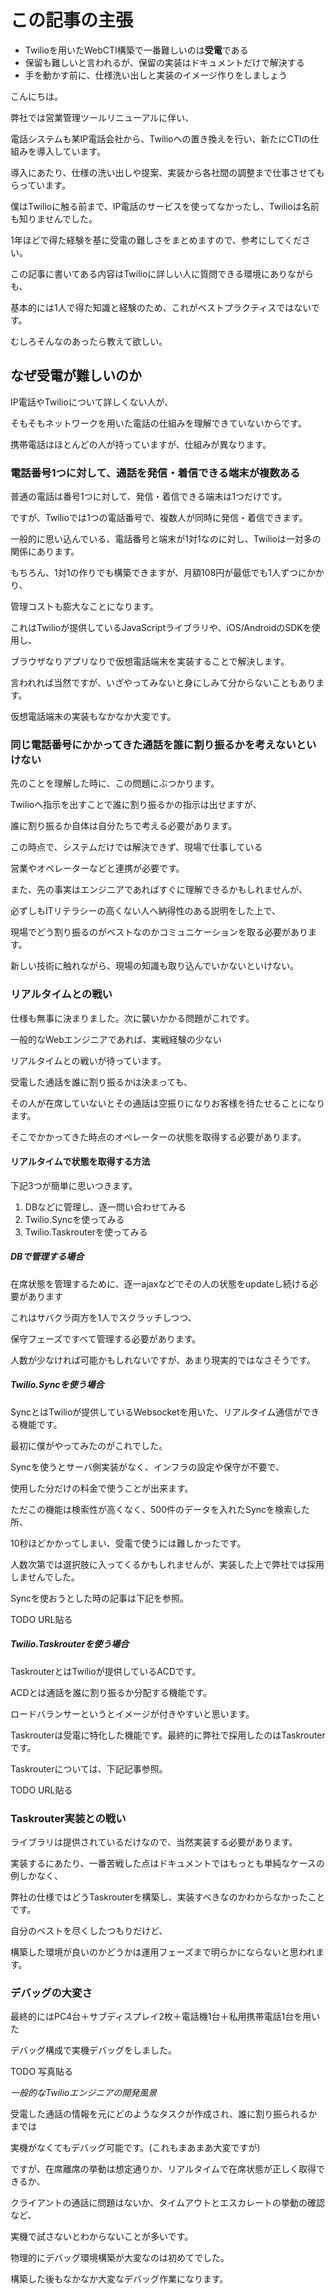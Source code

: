# この記事の主張

* Twilioを用いたWebCTI構築で一番難しいのは**受電**である
* 保留も難しいと言われるが、保留の実装はドキュメントだけで解決する
* 手を動かす前に、仕様洗い出しと実装のイメージ作りをしましょう



こんにちは。

弊社では営業管理ツールリニューアルに伴い、

電話システムも某IP電話会社から、Twilioへの置き換えを行い、新たにCTIの仕組みを導入しています。

導入にあたり、仕様の洗い出しや提案、実装から各社間の調整まで仕事させてもらっています。

僕はTwilioに触る前まで、IP電話のサービスを使ってなかったし、Twilioは名前も知りませんでした。



1年ほどで得た経験を基に受電の難しさをまとめますので、参考にしてください。

この記事に書いてある内容はTwilioに詳しい人に質問できる環境にありながらも、

基本的には1人で得た知識と経験のため、これがベストプラクティスではないです。

むしろそんなのあったら教えて欲しい。



## なぜ受電が難しいのか

IP電話やTwilioについて詳しくない人が、

そもそもネットワークを用いた電話の仕組みを理解できていないからです。

携帯電話はほとんどの人が持っていますが、仕組みが異なります。



### 電話番号1つに対して、通話を発信・着信できる端末が複数ある

普通の電話は番号1つに対して、発信・着信できる端末は1つだけです。

ですが、Twilioでは1つの電話番号で、複数人が同時に発信・着信できます。

一般的に思い込んでいる、電話番号と端末が1対1なのに対し、Twilioは一対多の関係にあります。

もちろん、1対1の作りでも構築できますが、月額108円が最低でも1人ずつにかかり、

管理コストも膨大なことになります。



これはTwilioが提供しているJavaScriptライブラリや、iOS/AndroidのSDKを使用し、

ブラウザなりアプリなりで仮想電話端末を実装することで解決します。

言われれば当然ですが、いざやってみないと身にしみて分からないこともあります。

仮想電話端末の実装もなかなか大変です。



### 同じ電話番号にかかってきた通話を誰に割り振るかを考えないといけない

先のことを理解した時に、この問題にぶつかります。

Twilioへ指示を出すことで誰に割り振るかの指示は出せますが、

誰に割り振るか自体は自分たちで考える必要があります。



この時点で、システムだけでは解決できず、現場で仕事している

営業やオペレーターなどと連携が必要です。

また、先の事実はエンジニアであればすぐに理解できるかもしれませんが、

必ずしもITリテラシーの高くない人へ納得性のある説明をした上で、

現場でどう割り振るのがベストなのかコミュニケーションを取る必要があります。



新しい技術に触れながら、現場の知識も取り込んでいかないといけない。



### リアルタイムとの戦い

仕様も無事に決まりました。次に襲いかかる問題がこれです。

一般的なWebエンジニアであれば、実戦経験の少ない

リアルタイムとの戦いが待っています。



受電した通話を誰に割り振るかは決まっても、

その人が在席していないとその通話は空振りになりお客様を待たせることになります。

そこでかかってきた時点のオペレーターの状態を取得する必要があります。



#### リアルタイムで状態を取得する方法

下記3つが簡単に思いつきます。

1. DBなどに管理し、逐一問い合わせてみる
2. Twilio.Syncを使ってみる
3. Twilio.Taskrouterを使ってみる



##### DBで管理する場合

在席状態を管理するために、逐一ajaxなどでその人の状態をupdateし続ける必要があります

これはサバクラ両方を1人でスクラッチしつつ、

保守フェーズですべて管理する必要があります。

人数が少なければ可能かもしれないですが、あまり現実的ではなさそうです。



##### Twilio.Syncを使う場合

SyncとはTwilioが提供しているWebsocketを用いた、リアルタイム通信ができる機能です。



最初に僕がやってみたのがこれでした。

Syncを使うとサーバ側実装がなく、インフラの設定や保守が不要で、

使用した分だけの料金で使うことが出来ます。



ただこの機能は検索性が高くなく、500件のデータを入れたSyncを検索した所、

10秒ほどかかってしまい、受電で使うには難しかったです。

人数次第では選択肢に入ってくるかもしれませんが、実装した上で弊社では採用しませんでした。

Syncを使おうとした時の記事は下記を参照。

TODO URL貼る



##### Twilio.Taskrouterを使う場合

TaskrouterとはTwilioが提供しているACDです。

ACDとは通話を誰に割り振るか分配する機能です。

ロードバランサーというとイメージが付きやすいと思います。

Taskrouterは受電に特化した機能です。最終的に弊社で採用したのはTaskrouterです。

Taskrouterについては、下記記事参照。

TODO URL貼る



### Taskrouter実装との戦い

ライブラリは提供されているだけなので、当然実装する必要があります。

実装するにあたり、一番苦戦した点はドキュメントではもっとも単純なケースの例しかなく、

弊社の仕様ではどうTaskrouterを構築し、実装すべきなのかわからなかったことです。

自分のベストを尽くしたつもりだけど、

構築した環境が良いのかどうかは運用フェーズまで明らかにならないと思われます。



### デバッグの大変さ

最終的にはPC4台＋サブディスプレイ2枚＋電話機1台＋私用携帯電話1台を用いた

デバッグ構成で実機デバッグをしました。

TODO 写真貼る

*一般的なTwilioエンジニアの開発風景*



受電した通話の情報を元にどのようなタスクが作成され、誰に割り振られるかまでは

実機がなくてもデバッグ可能です。(これもまあまあ大変ですが)

ですが、在席離席の挙動は想定通りか、リアルタイムで在席状態が正しく取得できるか、

クライアントの通話に問題はないか、タイムアウトとエスカレートの挙動の確認など、

実機で試さないとわからないことが多いです。



物理的にデバッグ環境構築が大変なのは初めてでした。

構築した後もなかなか大変なデバッグ作業になります。